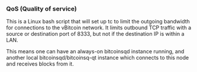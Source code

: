 ### QoS (Quality of service) ###

This is a Linux bash script that will set up tc to limit the outgoing bandwidth for connections to the vBitcoin network. It limits outbound TCP traffic with a source or destination port of 8333, but not if the destination IP is within a LAN.

This means one can have an always-on bitcoinsqd instance running, and another local bitcoinsqd/bitcoinsq-qt instance which connects to this node and receives blocks from it.
